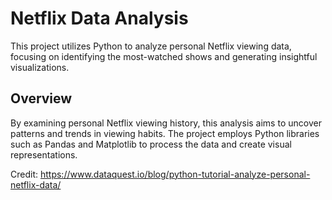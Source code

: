 # Netflix Data Analysis

This project utilizes Python to analyze personal Netflix viewing data, focusing on identifying the most-watched shows and generating insightful visualizations.

## Overview

By examining personal Netflix viewing history, this analysis aims to uncover patterns and trends in viewing habits. The project employs Python libraries such as Pandas and Matplotlib to process the data and create visual representations.

Credit: https://www.dataquest.io/blog/python-tutorial-analyze-personal-netflix-data/
